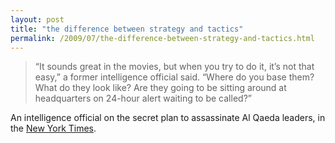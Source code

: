 ```yaml
---
layout: post
title: "the difference between strategy and tactics"
permalink: /2009/07/the-difference-between-strategy-and-tactics.html
---
```


<p><blockquote><p>“It sounds great in the movies, but when you try to do it, it’s not that easy,” a former intelligence official said. “Where do you base them? What do they look like? Are they going to be sitting around at headquarters on 24-hour alert waiting to be called?”</p></blockquote>

<p>An intelligence official on the secret plan to assassinate Al Qaeda leaders, in the <a href="http://www.nytimes.com/2009/07/14/us/14intel.html?_r=1&amp;hp">New York Times</a>.</p></p>

<p></p>


